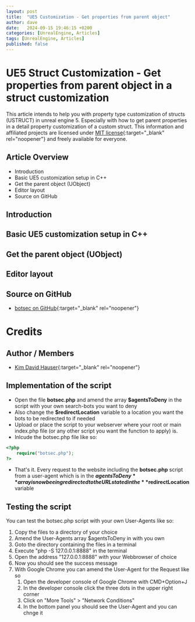 ```yaml
---
layout: post
title:  "UE5 Customization - Get properties from parent object"
author: dave
date:   2024-09-15 19:46:15 +0200
categories: [UnrealEngine, Articles]
tags: [UnrealEngine, Articles]
published: false 
---
```


# UE5 Struct Customization - Get properties from parent object in a struct customization
 This article intends to help you with property type customization of structs (USTRUCT) in unreal engine 5. Especially with how to get parent properties in a detail property customization of a custom struct. This information and affiliated projects are licensed under [MIT license](https://opensource.org/license/mit){:target="_blank" rel="noopener"} and freely available for everyone.

## Article Overview
- Introduction
- Basic UE5 customization setup in C++
- Get the parent object (UObject)
- Editor layout
- Source on GitHub

## Introduction

## Basic UE5 customization setup in C++

## Get the parent object (UObject)

## Editor layout

## Source on GitHub
- [botsec on GitHub](https://github.com/jetedonner/botsec){:target="_blank" rel="noopener"}

# Credits
## Author / Members
- [Kim David Hauser](mailto:kim@kimhauser.ch){:target="_blank" rel="noopener"}




## Implementation of the script
* Open the file **botsec.php** and amend the array **$agentsToDeny** in the script with your own search-bots you want to deny
* Also change the **$redirectLocation** variable to a location you want the bots to be redirected to if needed
* Upload or place the script to your webserver where your root or main index.php file (or any other script you want the function to apply) is. 
* Inlcude the botsec.php file like so:

```php
<?php
    require("botsec.php");
?>
```
* That's it. Every request to the website including the **botsec.php** script from a user-agent which is in the **$agentsToDeny** array is now beeing redirected to the URL stated in the **$redirectLocation** variable

## Testing the script
You can test the botsec.php script with your own User-Agents like so:

1. Copy the files to a directory of your choice
2. Amend the User-Agents array $agentsToDeny in <?= $botsecScript ?> with you own
3. Goto the directory containing the files in a terminal
4. Execute "php -S 127.0.0.1:8888" in the terminal
5. Open the address "127.0.0.1:8888" with your Webbrowser of choice
6. Now you should see the success message
7. With Google Chrome you can amend the User-Agent for the Request like so
    1. Open the developer console of Google Chrome with CMD+Option+J
    2. In the developer console click the three dots in the upper right corner
    3. Click on "More Tools" > "Network Conditions"
    4. In the bottom panel you should see the User-Agent and you can chnge it


